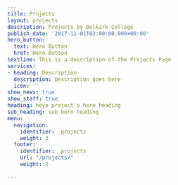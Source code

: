 ```yaml
---
title: Projects
layout: projects
description: Projects by Belkirk College
publish_date: '2017-11-01T03:00:00.000+00:00'
hero_button:
  text: Hero Button
  href: Hero Button
textline: This is a description of the Projects Page
services:
- heading: Description
  description: Description goes here
  icon: ''
show_news: true
show_staff: true
heading: heyo project o hero heading
sub_heading: sub hero heading
menu:
  navigation:
    identifier: _projects
    weight: 3
  footer:
    identifier: _projects
    url: "/projects/"
    weight: 2

---
```

